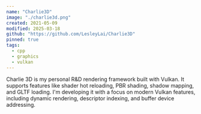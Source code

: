 ```yaml
---
name: "Charlie3D"
image: "./charlie3d.png"
created: 2021-05-09
modified: 2025-03-18
github: "https://github.com/LesleyLai/Charlie3D"
pinned: true
tags:
  - cpp
  - graphics
  - vulkan
---
```


Charlie 3D is my personal R&D rendering framework built with Vulkan. It supports features like shader hot reloading, PBR shading, shadow mapping, and GLTF loading. I'm developing it with a focus on modern Vulkan features, including dynamic rendering, descriptor indexing, and buffer device addressing.